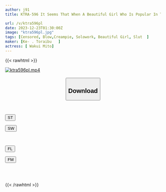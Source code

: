 ```yaml
---
author: j91
title: KTRA-596 It Seems That When A Beautiful Girl Who Is Popular In The Neighborhood Finds An Old Man Of Her Type, She Will Easily Seduce Him And Make Him Have Sex With Him... Mito Wakui

url: /v/ktra596pl
date: 2023-12-23T01:30:00Z
image: "ktra596pl.jpg"
tags: [Censored, Blow,Creampie, Solowork, Beautiful Girl, Slut	]
maker: [Ke- . Toraibu   ]
actress: [ Wakui Mito]
---
```



{{< rawhtml >}}

<div class="video" data-videoid="4y0A3pWlo8TKa0d">
    <a href="javascript:;">
        <img src="/v/ktra596pl/ktra596pl.jpg" width="WIDTH" height="HEIGHT" alt="ktra596pl.mp4" loading="lazy">
    </a>
</div>

<script type="text/javascript" src="https://j91.asia/asset/on-demand-st.js"></script>

<br>
  <link rel="stylesheet" href="https://j91.asia/asset/bs5.css">
  
  <center>
  <button class="btn btn-primary" type="button" data-bs-toggle="collapse" data-bs-target=".multi-collapse" aria-expanded="false" aria-controls="multiCollapseExample1 multiCollapseExample2"><h2>Download</h2></button></center>
</p>
<div class="row">
  <div class="col">
    <div class="collapse multi-collapse" id="multiCollapseExample1">
      <div class="card card-body">
	      	      <br>
<div class="buttons">  
<p><a href="https://streamtape.to/v/4y0A3pWlo8TKa0d" target="_blank"><button class="btn-hover color-3"><i class="fa fa-download"></i> ST</button></a></p>
<p><a href="https://flaswish.com/5ygd9f2l2eze" target="_blank"><button class="btn-hover color-2"><i class="fa fa-download"></i> SW</button></a></p></div>
    </div>
  </div>
</div>
  <div class="col">
    <div class="collapse multi-collapse" id="multiCollapseExample2">
      <div class="card card-body">
	      <br>
<div class="buttons">
<p><a href="javascript:;" target="_blank"><button class="btn-hover color-9"><i class="fa fa-download"></i> FL</button></a></p>
<p><a href="javascript:;" target="_blank"><button class="btn-hover color-8"><i class="fa fa-download"></i> FM</button></a></p></div>
<br><br>
      </div>
    </div>
  </div>
</div>

{{< /rawhtml >}}